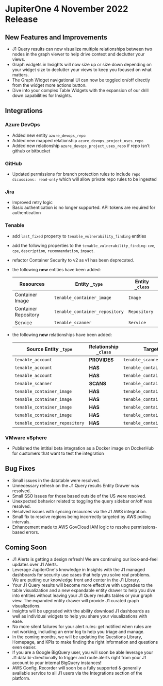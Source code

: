 # JupiterOne 4 November 2022 Release

## New Features and Improvements

- J1 Query results can now visualize multiple relationships between two nodes in the graph viewer to help drive context and declutter your views.
- Graph widgets in Insights will now size up or size down depending on your widget size to declutter your views to keep you focused on what matters.
- The Graph Widget navigational UI can now be toggled on/off directly from the widget more actions button.
- Dive into your complex Table Widgets with the expansion of our drill down capabilities for Insights.

## Integrations

### Azure DevOps

- Added new entity `azure_devops_repo`
- Added new mapped relationship `azure_devops_project_uses_repo`
- Added new relationship `azure_devops_project_uses_repo` if repo isn't github or bitbucket

### GitHub

- Updated permissions for branch protection rules to include `repo dicussions: read-only` which will allow private repo rules to be ingested

### Jira

- Improved retry logic
- Basic authentication is no longer supported.  API tokens are required for authentication

### Tenable

- add `last_fixed` property to `tenable_vulnerability_finding` entities
- add the following properties to the `tenable_vulnerability_finding`: `cve`, `cpe`, `description`, `recommendation`, `impact`.
- refactor Container Security to v2 as v1 has been deprecated.
- the following **new** entities have been added:

    | Resources            | Entity `_type`                 | Entity `_class` |
    | -------------------- | ------------------------------ | --------------- |
    | Container Image      | `tenable_container_image`      | `Image`         |
    | Container Repository | `tenable_container_repository` | `Repository`    |
    | Service              | `tenable_scanner`              | `Service`       |

- the following **new** relationships have been added:

    | Source Entity `_type`          | Relationship `_class` | Target Entity `_type`                |
    | ------------------------------ | --------------------- | ------------------------------------ |
    | `tenable_account`              | **PROVIDES**          | `tenable_scanner`                    |
    | `tenable_account`              | **HAS**               | `tenable_container_image`            |
    | `tenable_account`              | **HAS**               | `tenable_container_repository`       |
    | `tenable_scanner`              | **SCANS**             | `tenable_container_image`            |
    | `tenable_container_image`      | **HAS**               | `tenable_container_report`           |
    | `tenable_container_image`      | **HAS**               | `tenable_container_finding`          |
    | `tenable_container_image`      | **HAS**               | `tenable_container_malware`          |
    | `tenable_container_image`      | **HAS**               | `tenable_container_unwanted_program` |
    | `tenable_container_repository` | **HAS**               | `tenable_container_image`            |

### VMware vSphere

- Published the intitial beta integration as a Docker image on DockerHub for customers that want to test the integration

## Bug Fixes

- Small issues in the datatable were resolved.
- Unnecessary refresh on the J1 Query results Entity Drawer was resolved.
- Small SSO issues for those based outside of the US were resolved.
- Unexpected behavior related to toggling the query sidebar on/off was resolved.
- Resolved issues with syncing resources via the J1 AWS integration.
- Small fix to resolve regions being incorrectly targeted by AWS polling intervals.
- Enhancement made to AWS GovCloud IAM logic to resolve permissions-based errors.

## Coming Soon

- J1 Alerts is getting a design refresh! We are continuing our look-and-feel updates over J1 Alerts.
- Leverage JupiterOne's knowledge in Insights with the J1 managed dashboards for security use cases that help you solve real problems. We are putting our knowledge front and center in the J1 Library.
- Your J1 Query results will become more effective with upgrades to the table visualization and a new expandable entity drawer to help you dive into entities without leaving your J1 Query results tables or your graph view. The expanded entity drawer will provide J1 curated graph visualizations.
- Insights will be upgraded with the ability download J1 dashboards as well as individual widgets to help you share your visualizations with ease.
- No more silent failures for your alert rules: get notified when rules are not working, including an error log to help you triage and manage.
- In the coming months, we will be updating the Questions Library, Homepage, and KPIs to make finding the right information and questions even easier.
- If you are a Google BigQuery user, you will soon be able leverage your J1 data bi-directionally to trigger and route alerts right from your J1 account to your internal BigQuery instances!
- AWS Config. Recorder will soon be a fully supported & generally available service to all J1 users via the Integrations section of the platform.
